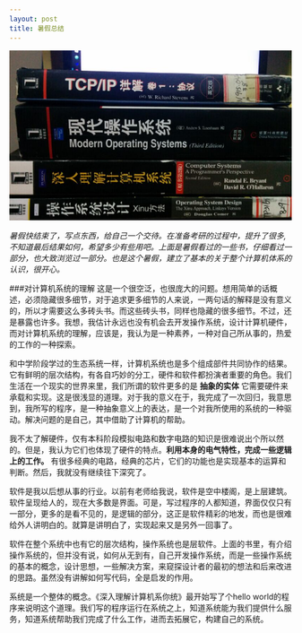 ```yaml
---
layout: post
title: 暑假总结
---
```



![](https://raw.githubusercontent.com/shennian/shennian.github.io/master/_posts/waste_time.jpg)



*暑假快结束了，写点东西，给自己一个交待。在准备考研的过程中，提升了很多, 不知道最后结果如何，希望多少有些用吧。上面是暑假看过的一些书，仔细看过一部分，也大致浏览过一部分。也是这个暑假，建立了基本的关于整个计算机体系的认识，很开心。*



###对计算机系统的理解
这是一个很空泛，也很庞大的问题。想用简单的话概述，必须隐藏很多细节，对于追求更多细节的人来说，一两句话的解释是没有意义的，所以才需要这么多砖头书。而这些砖头书，同样也隐藏的很多细节。不过，还是暴露也许多。我想，我估计永远也没有机会去开发操作系统，设计计算机硬件，而对计算机系统的理解，应该是，我认为是一种素养，一种对自己所从事的，热爱的工作的一种探索。

和中学阶段学过的生态系统一样，计算机系统也是多个组成部件共同协作的结果。它有鲜明的层次结构，有各自巧妙的分工，硬件和软件都扮演者重要的角色。我们生活在一个现实的世界来里，我们所谓的软件更多的是 __抽象的实体__ 它需要硬件来承载和实现。这是很浅显的道理。对于我的意义在于，我完成了一次回归，我意思到，我所写的程序，是一种抽象意义上的表达，是一个对我所使用的系统的一种驱动。解决问题的是自己，其中借助了计算机的帮助。

我不太了解硬件，仅有本科阶段模拟电路和数字电路的知识是很难说出个所以然的。但是，我认为它们也体现了硬件的特点。__利用本身的电气特性，完成一些逻辑上的工作。__ 有很多经典的电路，经典的芯片，它们的功能也是实现基本的运算和判断。然后，我就没有继续往下深究了。

软件是我以后想从事的行业。以前有老师给我说，软件是空中楼阁，是上层建筑。软件呈现给人的，现在大多数是界面。可是，写过程序的人都知道，界面仅仅只有一部分，更多的是看不见的，是逻辑的部分，这正是软件精彩的地发，而也是很难给外人讲明白的。就算是讲明白了，实现起来又是另外一回事了。

软件在整个系统中也有它的层次结构，操作系统也是层软件。上面的书里，有介绍操作系统的，但并没有说，如何从无到有，自己开发操作系统，而是一些操作系统的基本的概念，设计思想，一些解决方案，来窥探设计者的最初的想法和后来改进的思路。虽然没有讲解如何写代码，全是启发的作用。

系统是一个整体的概念。《深入理解计算机系你统》最开始写了个hello world的程序来说明这个道理。我们写的程序运行在系统之上，知道系统能为我们提供什么服务，知道系统帮助我们完成了什么工作，进而去拓展它，构建自己的系统。





















